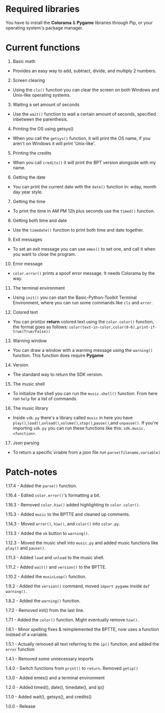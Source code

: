 # Required libraries 

You have to install the **Colorama** & **Pygame** libraries through Pip, or your operating system's package manager.

# Current functions

1. Basic math
  - Provides an easy way to add, subtract, divide, and multiply 2 numbers.

2. Screen clearing
  - Using the `cls()` function you can clear the screen on both Windows and Unix-like operating systems.

3. Waiting a set amount of seconds
  - Use the `wait()` function to wait a certain amount of seconds, specified inbetween the parenthesis.

4. Printing the OS using getsys()

  - When you call the `getsys()` function, it will print the OS name, if you aren't on Windows it will print 'Unix-like'.

5. Printing the credits

  - When you call `credits()` it will print the BPT version alongside with my name.

6. Getting the date

  - You can print the current date with the `date()` function in: wday, month day year style.

7. Getting the time

  - To print the time in AM PM 12h plus seconds use the `timed()` function.

8. Getting both time and date

  - Use the `timedate()` function to print both time and date together.

9. Exit messages

  - To set an exit message you can use `emes()` to set one, and call it when you want to close the program.

10. Error message
  - `color.error()` prints a spoof error message. It needs Colorama by the way.

11. The terminal environment
  - Using `init()` you can start the Basic-Python-Toolkit Terminal Environment, where you can run some commands like `cls` and `error`.

12. Colored text
  - You can print(or **return** colored text using the `color.color()` function, the format goes as follows: `color(text-in-color,color(0-6),print-if-true(True/False))`

13. Warning window
  - You can draw a window with a warning message using the `warning()` function. This function does require **Pygame**

14. Version
  - The standard way to return the SDK version.

15. The music shell
  - To initialize the shell you can run the `music.shell()` function. From here run `help` for a list of commands.

16. The music library
  - Inside `sdk.py` there's a library called `music` in here you have `play()`,`load()`,`unload()`,`volume()`,`stop()`,`pause()`,and `unpause()`. If  you're importing `sdk.py` you can run these functions like this: `sdk.music.<function>`.

17. Json parsing
  - To return a specific vriable from a json file run `parse(filename,variable)`

# Patch-notes

1.17.4 - Added the `parse()` function.

1.16.4 - Edited `color.error()`'s formatting a bit.

1.16.3 - Removed `color.hiw()` added highlighting to `color.color()`.

1.15.3 - Added `music` to the BPTTE and cleaned up comments.

1.14.3 - Moved `error()`, `hiw()`, and `color()` into `color.py`.

1.13.3 - Added the `ok` button to `warning()`.

1.12.3 - Moved the music shell into `music.py` and added music functions like `play()` and `pause()`.

1.11.3 - Added `load` and `unload` to the music shell.

1.11.2 - Added `wait()` and `version()` to the BPTTE.

1.10.2 - Added the `musicLoop()` function.

1.9.2 - Added the `version()` command, moved `import pygame` inside `def warning()`.

1.8.2 - Added the `warning()` function.

1.7.2 - Removed init() from the last line.

1.7.1 - Added the `color()` function. Might eventually remove `hiw()`.

1.6.1 - Minor spelling fixes & reimplemented the BPTTE, now uses a function instead of a variable.

1.5.1 - Actually removed all text referring to the `ip()` function, and added the `error` function

1.4.1 - Removed some unnecessary imports

1.4.0 - Switch functions from `print()` to `return`. Removed `getip()`

1.3.0 - Added emes() and a terminal environment

1.2.0 - Added timed(), date(), timedate(), and ip()

1.1.0 - Added wait(), getsys(), and credits() 

1.0.0 - Release
